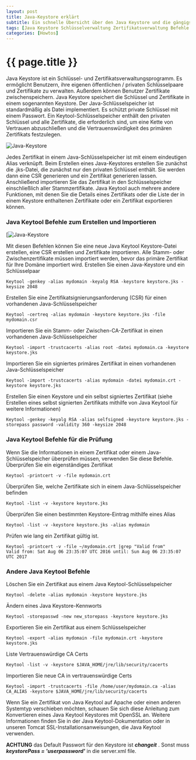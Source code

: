```yaml
---
layout: post
title: Java-Keystore erklärt
subtitle: Ein schnelle Übersicht über den Java Keystore und die gängigsten Optionen um eure Schlüssel- und Zertifikate zu verwalten. z.B. (auflisten, hinzufügen, löschen, prüfen) Es ermöglicht euch, eigenenSchlüsselpaare und Zertifikate zu verwalten.
tags: [Java Keystore Schlüsselverwaltung Zertifikatsverwaltung Befehle Erstellen Importieren Prüfen Default Passwort]
categories: [Howtos]
---
```

# {{ page.title }}

Java Keystore ist ein Schlüssel- und Zertifikatsverwaltungsprogramm. Es ermöglicht Benutzern, ihre eigenen öffentlichen / privaten Schlüsselpaare und Zertifikate zu verwalten. Außerdem können Benutzer Zertifikate zwischenspeichern. Java Keystore speichert die Schlüssel und Zertifikate in einem sogenannten Keystore. Der Java-Schlüsselspeicher ist standardmäßig als Datei implementiert. Es schützt private Schlüssel mit einem Passwort. Ein Keytool-Schlüsselspeicher enthält den privaten Schlüssel und alle Zertifikate, die erforderlich sind, um eine Kette von Vertrauen abzuschließen und die Vertrauenswürdigkeit des primären Zertifikats festzulegen.


![Java-Keystore](../../img/java.png)

 Jedes Zertifikat in einem Java-Schlüsselspeicher ist mit einem eindeutigen Alias verknüpft. Beim Erstellen eines Java-Keystores erstellen Sie zunächst die .jks-Datei, die zunächst nur den privaten Schlüssel enthält. Sie werden dann eine CSR generieren und ein Zertifikat generieren lassen. Anschließend importieren Sie das Zertifikat in den Schlüsselspeicher einschließlich aller Stammzertifikate. Java Keytool auch mehrere andere Funktionen, mit denen Sie die Details eines Zertifikats oder die Liste der in einem Keystore enthaltenen Zertifikate oder ein Zertifikat exportieren können.

### Java Keytool Befehle zum Erstellen und Importieren

[![Java-Keystore](../../img/keystore-300x219.jpg)

Mit diesen Befehlen können Sie eine neue Java Keytool Keystore-Datei erstellen, eine CSR erstellen und Zertifikate importieren. Alle Stamm- oder Zwischenzertifikate müssen importiert werden, bevor das primäre Zertifikat für Ihre Domäne importiert wird. Erstellen Sie einen Java-Keystore und ein Schlüsselpaar

```
Keytool -genkey -alias mydomain -keyalg RSA -keystore keystore.jks -keysize 2048
```

Erstellen Sie eine Zertifikatsignierungsanforderung (CSR) für einen vorhandenen Java-Schlüsselspeicher

```
Keytool -certreq -alias mydomain -keystore keystore.jks -file mydomain.csr
```

Importieren Sie ein Stamm- oder Zwischen-CA-Zertifikat in einen vorhandenen Java-Schlüsselspeicher

```
Keytool -import -trustcacerts -alias root -datei mydomain.ca -keystore keystore.jks
```

Importieren Sie ein signiertes primäres Zertifikat in einen vorhandenen Java-Schlüsselspeicher

```
Keytool -import -trustcacerts -alias mydomain -datei mydomain.crt -keystore keystore.jks
```

Erstellen Sie einen Keystore und ein selbst signiertes Zertifikat (siehe Erstellen eines selbst signierten Zertifikats mithilfe von Java Keytool für weitere Informationen)

```
Keytool -genkey -keyalg RSA -alias selfsigned -keystore keystore.jks -storepass password -validity 360 -keysize 2048
```

### Java Keytool Befehle für die Prüfung

Wenn Sie die Informationen in einem Zertifikat oder einem Java-Schlüsselspeicher überprüfen müssen, verwenden Sie diese Befehle. Überprüfen Sie ein eigenständiges Zertifikat

```
Keytool -printcert -v -file mydomain.crt
```

Überprüfen Sie, welche Zertifikate sich in einem Java-Schlüsselspeicher befinden

```
Keytool -list -v -keystore keystore.jks
```

Überprüfen Sie einen bestimmten Keystore-Eintrag mithilfe eines Alias

```
Keytool -list -v -keystore keystore.jks -alias mydomain
```

Prüfen wie lang ein Zertifikat gültig ist.

```
Keytool -printcert -v -file ~/mydomain.crt |grep "Valid from"
Valid from: Sat Aug 06 23:35:07 UTC 2016 until: Sun Aug 06 23:35:07 UTC 2017
```

### Andere Java Keytool Befehle

Löschen Sie ein Zertifikat aus einem Java Keytool-Schlüsselspeicher

```
Keytool -delete -alias mydomain -keystore keystore.jks
```

Ändern eines Java Keystore-Kennworts

```
Keytool -storepasswd -new new_storepass -keystore keystore.jks
```

Exportieren Sie ein Zertifikat aus einem Schlüsselspeicher

```
Keytool -export -alias mydomain -file mydomain.crt -keystore keystore.jks
```

Liste Vertrauenswürdige CA Certs

```
Keytool -list -v -keystore $JAVA_HOME/jre/lib/security/cacerts
```

Importieren Sie neue CA in vertrauenswürdige Certs

```
Keytool -import -trustcacerts -file /home/user/mydomain.ca -alias CA_ALIAS -keystore $JAVA_HOME/jre/lib/security/cacerts
```

Wenn Sie ein Zertifikat von Java Keytool auf Apache oder einen anderen Systemtyp verschieben möchten, schauen Sie sich diese Anleitung zum Konvertieren eines Java Keytool Keystores mit OpenSSL an.
Weitere Informationen finden Sie in der Java Keytool-Dokumentation oder in unseren Tomcat SSL-Installationsanweisungen, die Java Keytool verwenden.

**ACHTUNG** das Default Passwort für den Keystore ist _**changeit**_ . Sonst muss _**keystorePass = 'userpassword'**_ in die server.xml file.
